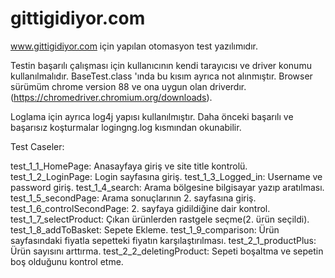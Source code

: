 # gittigidiyor.com

www.gittigidiyor.com için yapılan otomasyon test yazılımıdır.

Testin başarılı çalışması için kullanıcının kendi tarayıcısı ve driver konumu kullanılmalıdır. BaseTest.class 'ında bu kısım ayrıca not alınmıştır. Browser sürümüm chrome version 88 ve ona uygun olan driverdır. (https://chromedriver.chromium.org/downloads).

Loglama için ayrıca log4j yapısı kullanılmıştır. Daha önceki başarılı ve başarısız koşturmalar logingng.log kısmından okunabilir.


Test Caseler:

test_1_1_HomePage: Anasayfaya giriş ve site title kontrolü.
test_1_2_LoginPage: Login sayfasına giriş.
test_1_3_Logged_in: Username ve password giriş.
test_1_4_search: Arama bölgesine bilgisayar yazıp aratılması.
test_1_5_secondPage: Arama sonuçlarının 2. sayfasına giriş.
test_1_6_controlSecondPage: 2. sayfaya gidildiğine dair kontrol.
test_1_7_selectProduct: Çıkan ürünlerden rastgele seçme(2. ürün seçildi).
test_1_8_addToBasket: Sepete Ekleme.
test_1_9_comparison: Ürün sayfasındaki fiyatla sepetteki fiyatın karşılaştırılması.
test_2_1_productPlus: Ürün sayısını arttırma.
test_2_2_deletingProduct: Sepeti boşaltma ve sepetin boş olduğunu kontrol etme.
